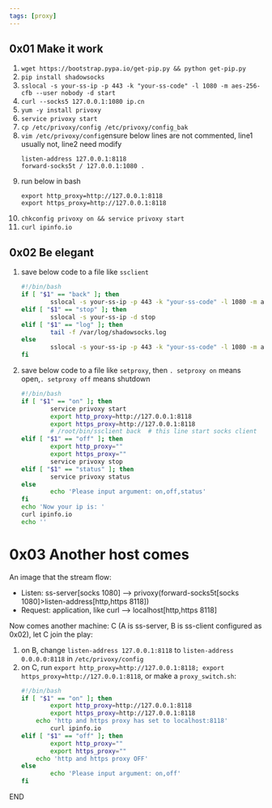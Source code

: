 ```yaml
---
tags: [proxy]
---
```




## 0x01 Make it work
1. `wget https://bootstrap.pypa.io/get-pip.py && python get-pip.py`
1. `pip install shadowsocks`
1. `sslocal -s your-ss-ip -p 443 -k "your-ss-code" -l 1080 -m aes-256-cfb --user nobody -d start`
1. `curl --socks5 127.0.0.1:1080 ip.cn` 
1. `yum -y install privoxy`
1. `service privoxy start`
1. `cp /etc/privoxy/config /etc/privoxy/config_bak`
1. `vim /etc/privoxy/config`ensure below lines are not commented, line1 usually not, line2 need modify
	```
	listen-address 127.0.0.1:8118 
	forward-socks5t / 127.0.0.1:1080 . 
	```
1. run below in bash
	```
	export http_proxy=http://127.0.0.1:8118
	export https_proxy=http://127.0.0.1:8118
	```
1. `chkconfig privoxy on && service privoxy start`
1. `curl ipinfo.io` 

## 0x02 Be elegant

1. save below code to a file like `ssclient`    
	``` sh
	#!/bin/bash
	if [ "$1" == "back" ]; then
	        sslocal -s your-ss-ip -p 443 -k "your-ss-code" -l 1080 -m aes-256-cfb --user nobody -d start
	elif [ "$1" == "stop" ]; then
	        sslocal -s your-ss-ip -d stop
	elif [ "$1" == "log" ]; then
	        tail -f /var/log/shadowsocks.log
	else
	        sslocal -s your-ss-ip -p 443 -k "your-ss-code" -l 1080 -m aes-256-cfb
	fi
	```

1. save below code to a file like `setproxy`, then `. setproxy on` means open,`. setproxy off` means shutdown
	``` sh
	#!/bin/bash
	if [ "$1" == "on" ]; then
	        service privoxy start
	        export http_proxy=http://127.0.0.1:8118
	        export https_proxy=http://127.0.0.1:8118
	        # /root/bin/ssclient back  # this line start socks client
	elif [ "$1" == "off" ]; then
	        export http_proxy=""
	        export https_proxy=""
	        service privoxy stop
	elif [ "$1" == "status" ]; then
	        service privoxy status
	else
	        echo 'Please input argument: on,off,status'
	fi
	echo 'Now your ip is: '
	curl ipinfo.io
	echo ''
	```
	
# 0x03 Another host comes
An image that the stream flow:  
- Listen: ss-server[socks 1080] --> privoxy(forward-socks5t[socks 1080]>listen-address[http,https 8118])
- Request: application, like curl --> localhost[http,https 8118]  

Now comes another machine: C (A is ss-server, B is ss-client configured as 0x02), let C join the play:

1. on B, change `listen-address 127.0.0.1:8118` to `listen-address 0.0.0.0:8118` in `/etc/privoxy/config`
2. on C, run `export http_proxy=http://127.0.0.1:8118; export https_proxy=http://127.0.0.1:8118`, or make a `proxy_switch.sh`:
	``` sh
	#!/bin/bash
	if [ "$1" == "on" ]; then
	        export http_proxy=http://127.0.0.1:8118
	        export https_proxy=http://127.0.0.1:8118
		echo 'http and https proxy has set to localhost:8118'
	        curl ipinfo.io
	elif [ "$1" == "off" ]; then
	        export http_proxy=""
	        export https_proxy=""
		echo 'http and https proxy OFF'
	else
	        echo 'Please input argument: on,off'
	fi
	
	```
	
END





